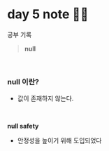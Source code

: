 day 5 note ✍🏻
=============
공부 기록
> **null**  
> 
<br/>

### null 이란?   
- 값이 존재하지 않는다.  
<br/>  

**null safety**   
- 안정성을 높이기 위해 도입되었다   
<br/>



<br/>
